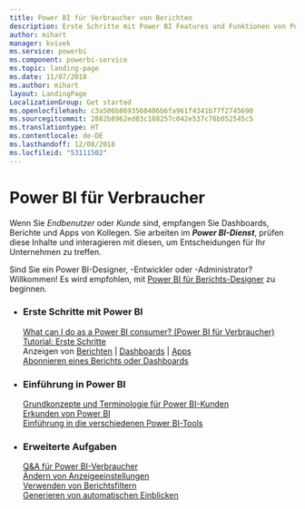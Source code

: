 ```yaml
---
title: Power BI für Verbraucher von Berichten
description: Erste Schritte mit Power BI Features und Funktionen von Power BI für Verbraucher und Endbenutzer.
author: mihart
manager: kvivek
ms.service: powerbi
ms.component: powerbi-service
ms.topic: landing-page
ms.date: 11/07/2018
ms.author: mihart
layout: LandingPage
LocalizationGroup: Get started
ms.openlocfilehash: c3a506b8693560406b6fa961f4341b77f2745690
ms.sourcegitcommit: 2882b8962ed03c188257c042e537c76b052545c5
ms.translationtype: HT
ms.contentlocale: de-DE
ms.lasthandoff: 12/08/2018
ms.locfileid: "53111502"
---
```

# <a name="power-bi-for-consumers"></a>Power BI für Verbraucher
Wenn Sie *Endbenutzer* oder *Kunde* sind, empfangen Sie Dashboards, Berichte und Apps von Kollegen. Sie arbeiten im ***Power BI-Dienst***, prüfen diese Inhalte und interagieren mit diesen, um Entscheidungen für Ihr Unternehmen zu treffen.

Sind Sie ein Power BI-Designer, -Entwickler oder -Administrator? Willkommen! Es wird empfohlen, mit [Power BI für Berichts-Designer](../power-bi-creator-landing.md) zu beginnen.

<ul class="panelContent cardsF"> 
              <li> 
                             <div class="cardSize"> 
                                           <div class="cardPadding"> 
                                                          <div class="card"> 
                                                                        <div class="cardText"> 
                                                                                      <h3>Erste Schritte mit Power BI</h3> 
                                                                                      <p></p>
                                                                                            <a href="end-user-consumer.md">What can I do as a Power BI consumer? (Power BI für Verbraucher)</a><br/> 
                                                                                            <a href="../service-get-started.md">Tutorial: Erste Schritte</a><br/>
Anzeigen von <a href="end-user-report-open.md">Berichten</a> | <a href="end-user-dashboard-open.md">Dashboards</a> | <a href="end-user-apps.md">Apps</a><br/> 
                                                                                            <!--<a href="end-user-collaborate.md">Collaborate</a><br/> -->
                                                                                            <a href="end-user-subscribe.md">Abonnieren eines Berichts oder Dashboards</a><br/> 
                                                                        </div> 
                                                          </div> 
                                           </div> 
                             </div> 
              </li>
              <li> 
                             <div class="cardSize"> 
                                           <div class="cardPadding"> 
                                                          <div class="card"> 
                                                                        <div class="cardText"> 
                                                                                      <h3>Einführung in Power BI</h3> 
                                                                                      <p></p>
                                                                                            <a href="end-user-basic-concepts.md">Grundkonzepte und Terminologie für Power BI-Kunden</a><br/>
                                                                                            <a href="end-user-experience.md">Erkunden von Power BI</a><br/> 
                                                                                            <a href="../power-bi-overview.md">Einführung in die verschiedenen Power BI-Tools</a><br/> 
                                                                                            <!--<a href="end-user-faq.md">FAQ: Frequently Asked Questions</a> -->
                                                                        </div> 
                                                          </div> 
                                           </div> 
                             </div> 
              </li>
              <li> 
                             <div class="cardSize"> 
                                           <div class="cardPadding"> 
                                                          <div class="card"> 
                                                                        <div class="cardText"> 
                                                                                      <h3>Erweiterte Aufgaben</h3> 
                                                                                      <p></p>
                                                                                            <a href="end-user-q-and-a.md">Q&A für Power BI-Verbraucher</a><br/> 
                                                                                            <a href="end-user-focus.md">Ändern von Anzeigeeinstellungen</a><br/> 
                                                                                            <a href="end-user-report-filter.md">Verwenden von Berichtsfiltern</a><br> 
                                                                                            <a href="end-user-insights.md">Generieren von automatischen Einblicken</a><br/> 
                                                                        </div> 
                                                          </div> 
                                           </div> 
                             </div> 
              </li>
</ul>


